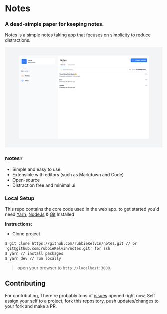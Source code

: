 # Notes
### A dead-simple paper for keeping notes.

Notes is a simple notes taking app that focuses on simplicity to reduce distractions.

![](.screenshots/window.png)

### Notes?

- Simple and easy to use
- Extensible with editors (such as Markdown and Code)
- Open-source
- Distraction free and minimal ui

### Local Setup

This repo contains the core code used in the web app. to get started you'd need [Yarn](https://yarnpkg.com/getting-started/install), [NodeJs](https://nodejs.org/) & [Git](https://git-scm.com/) Installed

**Instructions:**
- Clone project
```shell
$ git clone https://github.com/rubbieKelvin/notes.git // or 'git@github.com:rubbieKelvin/notes.git' for ssh
$ yarn // install packages
$ yarn dev // run locally
```

> open your browser to `http://localhost:3000`.

## Contributing

For contributing, There're probably tons of [issues](https://github.com/rubbieKelvin/notes/issues) opened right now, Self assign your self to a project, fork this repository, push updates/changes to your fork and make a PR.
